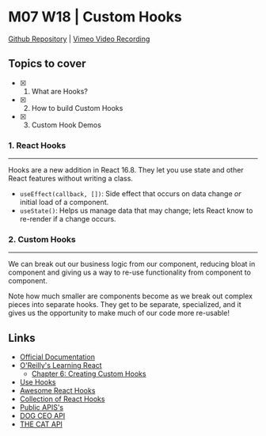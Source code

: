 # M07 W18 | Custom Hooks
[Github Repository](https://github.com/Alfredo08/Cohort-February-17-2025/tree/main/M07W18%20-%20Custom%20Hooks) | [Vimeo Video Recording](https://vimeo.com/1094246122/6668e332b1?share=copy)

## Topics to cover
- [X] 1. What are Hooks?
- [X] 2. How to build Custom Hooks
- [X] 3. Custom Hook Demos

### 1. React Hooks
---

Hooks are a new addition in React 16.8. They let you use state and other React features without writing a class.

* `useEffect(callback, [])`: Side effect that occurs on data change *or* initial load of a component.
* `useState()`: Helps us manage data that may change; lets React know to re-render if a change occurs.

### 2. Custom Hooks
---

We can break out our business logic from our component, reducing bloat in component and giving us a way to re-use functionality from component to component.

Note how much smaller are components become as we break out complex pieces into separate hooks. They get to be separate, specialized, and it gives us the opportunity to make much of our code more re-usable!

## Links

* [Official Documentation](https://reactjs.org/docs/hooks-custom.html)
* [O'Reilly's Learning React](https://www.oreilly.com/library/view/learning-react-2nd/9781492051718/)
    * [Chapter 6: Creating Custom Hooks](https://learning.oreilly.com/library/view/learning-react-2nd/9781492051718/ch06.html#creating-custom-hooks)
* [Use Hooks](https://usehooks.com/)
* [Awesome React Hooks](https://github.com/rehooks/awesome-react-hooks)
* [Collection of React Hooks](https://nikgraf.github.io/react-hooks/)
* [Public APIS's](https://github.com/public-apis/public-apis)
* [DOG CEO API](https://dog.ceo/dog-api/)
* [THE CAT API](https://developers.thecatapi.com/view-account/ylX4blBYT9FaoVd6OhvR?report=bOoHBz-8t)